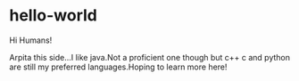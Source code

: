 # hello-world
Hi Humans!

Arpita this side...I like java.Not a proficient one though but c++ c and python are still my preferred languages.Hoping to learn more here!
